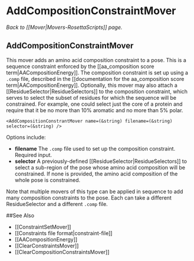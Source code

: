 # AddCompositionConstraintMover
*Back to [[Mover|Movers-RosettaScripts]] page.*
## AddCompositionConstraintMover

This mover adds an amino acid composition constraint to a pose.  This is a sequence constraint enforced by the [[aa_composition score term|AACompositionEnergy]].  The composition constraint is set up using a ```.comp``` file, described in the [[documentation for the aa_composition score term|AACompositionEnergy]].  Optionally, this mover may also attach a [[ResidueSelector|ResidueSelectors]] to the composition constraint, which serves to select the subset of residues for which the sequence will be constrained.  For example, one could select just the core of a protein and require that it be no more than 10% aromatic and no more than 5% polar.

```
<AddCompositionConstrantMover name=(&string) filename=(&string) selector=(&string) />
```

Options include:
- **filename** The ```.comp``` file used to set up the composition constraint.  Required input.
- **selector** A previously-defined [[ResidueSelector|ResidueSelectors]] to select a sub-region of the pose whose amino acid composition will be constrained.  If none is provided, the amino acid composition of the whole pose is constrained.

Note that multiple movers of this type can be applied in sequence to add many composition constraints to the pose.  Each can take a different ResidueSelector and a different ```.comp``` file.

##See Also

* [[ConstraintSetMover]]
* [[Constraints file format|constraint-file]]
* [[AACompositionEnergy]]
* [[ClearConstraintsMover]]
* [[ClearCompositionConstraintsMover]]